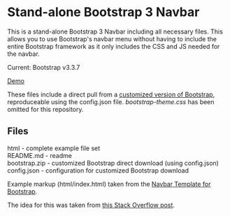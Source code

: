 # Stand-alone Bootstrap 3 Navbar
This is a stand-alone Bootstrap 3 Navbar including all necessary files. This allows you to use Bootstrap's navbar menu without having to include the entire Bootstrap framework as it only includes the CSS and JS needed for the navbar.

Current: Bootstrap v3.3.7

[Demo](https://sirdaev.github.io/bootstrap-navbar-stand-alone/)

These files include a direct pull from a [customized version of Bootstrap](http://getbootstrap.com/customize/), reproduceable using the config.json file. *bootstrap-theme.css* has been omitted for this repository.

## Files
html - complete example file set  
README.md - readme  
bootstrap.zip - customized Bootstrap direct download (using config.json)  
config.json - configuration for customized Bootstrap download

Example markup (html/index.html) taken from the [Navbar Template for Bootstrap](https://getbootstrap.com/examples/navbar/).

The idea for this was taken from [this Stack Overflow post](http://stackoverflow.com/a/33975557).
